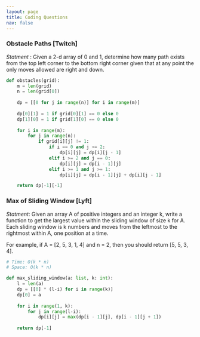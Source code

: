 ```yaml
---
layout: page
title: Coding Questions
nav: false
---
```

<link rel="stylesheet" href="/assets/css/main.css"/>

### Obstacle Paths [Twitch]
*Statment* : Given a 2-d array of 0 and 1, determine how many path exists from the top left corner to the bottom right corner given that at any point the only moves allowed are right and down.

```python
def obstacles(grid):
    m = len(grid)
    n = len(grid[0])
    
    dp = [[0 for j in range(n)] for i in range(m)]
    
    dp[0][1] = 1 if grid[0][1] == 0 else 0
    dp[1][0] = 1 if grid[1][0] == 0 else 0
    
    for i in range(m):
        for j in range(n): 
            if grid[i][j] != 1:
                if i == 0 and j >= 2:
                    dp[i][j] = dp[i][j - 1] 
                elif i >= 2 and j == 0:
                    dp[i][j] = dp[i - 1][j] 
                elif i >= 1 and j >= 1:
                    dp[i][j] = dp[i - 1][j] + dp[i][j - 1] 

    return dp[-1][-1]
```

### Max of Sliding Window [Lyft]
*Statment*: Given an array A of positive integers and an integer k, write a function to get the largest value within the sliding window of size k for A. Each sliding window is k numbers and moves from the leftmost to the rightmost within A, one position at a time.

For example, if A = [2, 5, 3, 1, 4] and n = 2, then you should return [5, 5, 3, 4].

```python
# Time: O(k * n)
# Space: O(k * n)

def max_sliding_window(a: list, k: int):
    l = len(a)
    dp = [[0] * (l-i) for i in range(k)]
    dp[0] = a
    
    for i in range(1, k):
        for j in range(l-i):
            dp[i][j] = max(dp[i - 1][j], dp[i - 1][j + 1])
    
    return dp[-1]
```
